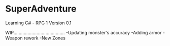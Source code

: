 # SuperAdventure
Learning C# - RPG 1
Version 0.1

WIP........................................
-Updating monster's accuracy
-Adding armor
-Weapon rework
-New Zones
